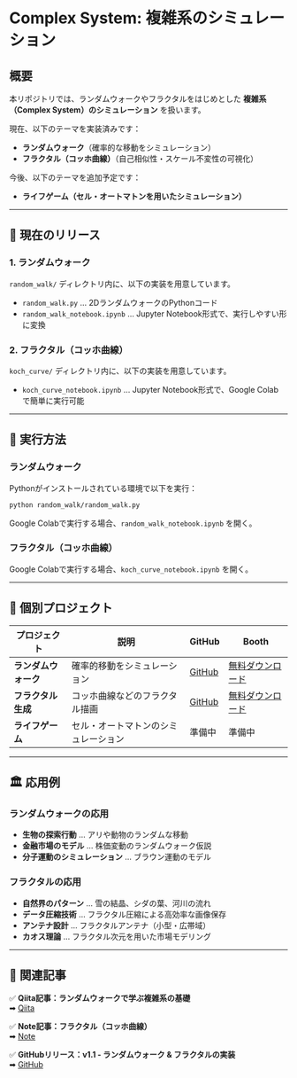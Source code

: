 # Complex System: 複雑系のシミュレーション

## **概要**
本リポジトリでは、ランダムウォークやフラクタルをはじめとした **複雑系（Complex System）のシミュレーション** を扱います。

現在、以下のテーマを実装済みです：
- **ランダムウォーク**（確率的な移動をシミュレーション）
- **フラクタル（コッホ曲線）**（自己相似性・スケール不変性の可視化）

今後、以下のテーマを追加予定です：
- **ライフゲーム（セル・オートマトンを用いたシミュレーション）**

---

## **📌 現在のリリース**

### **1. ランダムウォーク**
`random_walk/` ディレクトリ内に、以下の実装を用意しています。

- `random_walk.py` … 2DランダムウォークのPythonコード
- `random_walk_notebook.ipynb` … Jupyter Notebook形式で、実行しやすい形に変換

### **2. フラクタル（コッホ曲線）**
`koch_curve/` ディレクトリ内に、以下の実装を用意しています。

- `koch_curve_notebook.ipynb` … Jupyter Notebook形式で、Google Colab で簡単に実行可能

---

## **🚀 実行方法**
### **ランダムウォーク**
Pythonがインストールされている環境で以下を実行：
```bash
python random_walk/random_walk.py
```
Google Colabで実行する場合、`random_walk_notebook.ipynb` を開く。

### **フラクタル（コッホ曲線）**

Google Colabで実行する場合、`koch_curve_notebook.ipynb` を開く。

---

## **📂 個別プロジェクト**

| プロジェクト       | 説明                                      | GitHub                                      | Booth          |
|-------------------|--------------------------------------|--------------------------------------------|---------------|
| **ランダムウォーク** | 確率的移動をシミュレーション                 | [GitHub](https://github.com/Ry02024/Complex-System/tree/main/random_walk) | [無料ダウンロード](https://complex-dynamics.booth.pm/items/6457102) |
| **フラクタル生成** | コッホ曲線などのフラクタル描画               | [GitHub](https://github.com/Ry02024/Complex-System/tree/main/fractal)  | [無料ダウンロード](https://complex-dynamics.booth.pm/items/6469235) |
| **ライフゲーム**   | セル・オートマトンのシミュレーション         | 準備中                                     | 準備中        |

---

## **🏛 応用例**

### **ランダムウォークの応用**
- **生物の探索行動** … アリや動物のランダムな移動
- **金融市場のモデル** … 株価変動のランダムウォーク仮説
- **分子運動のシミュレーション** … ブラウン運動のモデル

### **フラクタルの応用**
- **自然界のパターン** … 雪の結晶、シダの葉、河川の流れ
- **データ圧縮技術** … フラクタル圧縮による高効率な画像保存
- **アンテナ設計** … フラクタルアンテナ（小型・広帯域）
- **カオス理論** … フラクタル次元を用いた市場モデリング

---

## **🔗 関連記事**
✅ **Qiita記事：ランダムウォークで学ぶ複雑系の基礎**  
➡ [Qiita](https://qiita.com/ry033rdqiita/items/0f5c99c90080f88d1860)  

✅ **Note記事：フラクタル（コッホ曲線）**  
➡ [Note](https://note.com/ry0w3/n/n83ad57bb0b21)  

✅ **GitHubリリース：v1.1 - ランダムウォーク & フラクタルの実装**  
➡ [GitHub](https://github.com/Ry02024/Complex-System)
